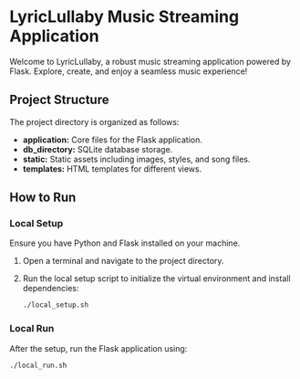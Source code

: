 # LyricLullaby Music Streaming Application

Welcome to LyricLullaby, a robust music streaming application powered by Flask. Explore, create, and enjoy a seamless music experience!

## Project Structure

The project directory is organized as follows:

- **application:** Core files for the Flask application.
- **db_directory:** SQLite database storage.
- **static:** Static assets including images, styles, and song files.
- **templates:** HTML templates for different views.

## How to Run

### Local Setup
Ensure you have Python and Flask installed on your machine.

1. Open a terminal and navigate to the project directory.
2. Run the local setup script to initialize the virtual environment and install dependencies:

    ```bash
    ./local_setup.sh
    ```

### Local Run
After the setup, run the Flask application using:

```bash
./local_run.sh

